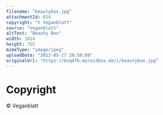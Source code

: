 ```yaml
---
filename: "beautybox.jpg"
attachmentId: 654
copyright: "© Veganblatt"
source: "Veganblatt"
altText: "Beauty Box"
width: 1024
height: 765
mimeType: "image/jpeg"
uploadDate: "2013-05-27 20:50:08"
originalUrl: "https://bxq4fb.myraidbox.de/i/beautybox.jpg"
---
```


# Copyright

© Veganblatt
